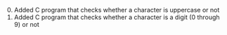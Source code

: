 <ol start="0">
<li>Added C program that checks whether a character is uppercase or not</li>
<li>Added C program that checks whether a character is a digit (0 through 9) or not</li>

</ol>
